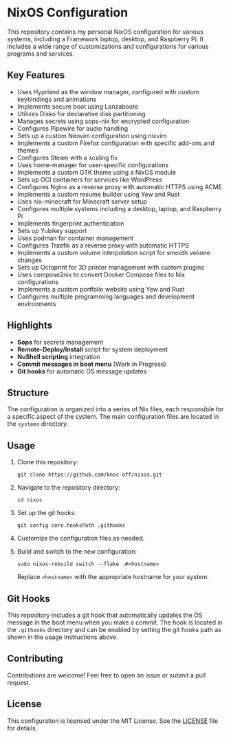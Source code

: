 # NixOS Configuration

This repository contains my personal NixOS configuration for various systems, including a Framework laptop, desktop, and Raspberry Pi. It includes a wide range of customizations and configurations for various programs and services.

## Key Features

- Uses Hyprland as the window manager, configured with custom keybindings and animations
- Implements secure boot using Lanzaboote
- Utilizes Disko for declarative disk partitioning
- Manages secrets using sops-nix for encrypted configuration
- Configures Pipewire for audio handling
- Sets up a custom Neovim configuration using nixvim
- Implements a custom Firefox configuration with specific add-ons and themes
- Configures Steam with a scaling fix
- Uses home-manager for user-specific configurations
- Implements a custom GTK theme using a NixOS module
- Sets up OCI containers for services like WordPress
- Configures Nginx as a reverse proxy with automatic HTTPS using ACME
- Implements a custom resume builder using Yew and Rust
- Uses nix-minecraft for Minecraft server setup
- Configures multiple systems including a desktop, laptop, and Raspberry Pi
- Implements fingerprint authentication
- Sets up Yubikey support
- Uses podman for container management
- Configures Traefik as a reverse proxy with automatic HTTPS
- Implements a custom volume interpolation script for smooth volume changes
- Sets up Octoprint for 3D printer management with custom plugins
- Uses compose2nix to convert Docker Compose files to Nix configurations
- Implements a custom portfolio website using Yew and Rust
- Configures multiple programming languages and development environments

## Highlights

- **Sops** for secrets management
- **Remote-Deploy/Install** script for system deployment
- **NuShell scripting** integration
- **Commit messages in boot menu** (Work in Progress)
- **Git hooks** for automatic OS message updates

## Structure

The configuration is organized into a series of Nix files, each responsible for a specific aspect of the system. The main configuration files are located in the `systems` directory.

## Usage

1. Clone this repository:

   ```
   git clone https://github.com/knoc-off/nixos.git
   ```

2. Navigate to the repository directory:

   ```
   cd nixos
   ```

3. Set up the git hooks:

   ```
   git config core.hooksPath .githooks
   ```

4. Customize the configuration files as needed.

5. Build and switch to the new configuration:

   ```
   sudo nixos-rebuild switch --flake .#<hostname>
   ```

   Replace `<hostname>` with the appropriate hostname for your system.

## Git Hooks

This repository includes a git hook that automatically updates the OS message in the boot menu when you make a commit. The hook is located in the `.githooks` directory and can be enabled by setting the git hooks path as shown in the usage instructions above.

## Contributing

Contributions are welcome! Feel free to open an issue or submit a pull request.

## License

This configuration is licensed under the MIT License. See the [LICENSE](LICENSE) file for details.
